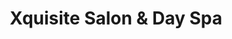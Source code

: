 ---
title: "Xquisite Salon & Day Spa"
url: /stoneham/xquisite-salon-and-day-spa/
shop: hairdresser
---